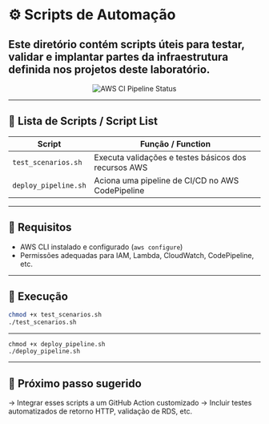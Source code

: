 # ⚙️ Scripts de Automação

Este diretório contém scripts úteis para testar, validar e implantar partes da infraestrutura definida nos projetos deste laboratório.
---

<p align="center">
  <img src="https://github.com/Emersoft76/aws-solutions-architect-lab/actions/workflows/test_and_deploy.yml/badge.svg" alt="AWS CI Pipeline Status">
</p>

---

## 📄 Lista de Scripts / Script List

| Script                     | Função / Function                                             |
|----------------------------|---------------------------------------------------------------|
| `test_scenarios.sh`        | Executa validações e testes básicos dos recursos AWS          |
| `deploy_pipeline.sh`       | Aciona uma pipeline de CI/CD no AWS CodePipeline              |

---

## 🔧 Requisitos

- AWS CLI instalado e configurado (`aws configure`)
- Permissões adequadas para IAM, Lambda, CloudWatch, CodePipeline, etc.

---

## 🚀 Execução

```bash
chmod +x test_scenarios.sh
./test_scenarios.sh
```
---
```
chmod +x deploy_pipeline.sh
./deploy_pipeline.sh
```
---

## 📘 Próximo passo sugerido

→ Integrar esses scripts a um GitHub Action customizado
→ Incluir testes automatizados de retorno HTTP, validação de RDS, etc.
